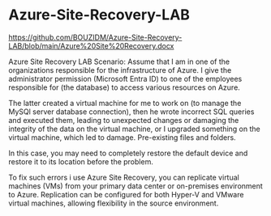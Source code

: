 # Azure-Site-Recovery-LAB

https://github.com/BOUZIDM/Azure-Site-Recovery-LAB/blob/main/Azure%20Site%20Recovery.docx

Azure Site Recovery LAB
Scenario: Assume that I am in one of the organizations responsible for the infrastructure of Azure. I give the administrator permission (Microsoft Entra ID) to one of the employees responsible for (the database) to access various resources on Azure.

The latter created a virtual machine for me to work on (to manage the MySQl server database connection), then he wrote incorrect SQL queries and executed them, leading to unexpected changes or damaging the integrity of the data on the virtual machine, or I upgraded something on the virtual machine, which led to damage.  Pre-existing files and folders.

 In this case, you may need to completely restore the default device and restore it to its location before the problem.

To fix such errors  i use Azure Site Recovery, you can replicate virtual machines (VMs) from your primary data center or on-premises environment to Azure. Replication can be configured for both Hyper-V and VMware virtual machines, allowing flexibility in the source environment.
